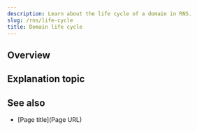 ```yaml
---
description: Learn about the life cycle of a domain in RNS.
slug: /rns/life-cycle
title: Domain life cycle
---
```


## Overview

<!-- Summarize what this explanation is about. -->

## Explanation topic

<!-- Write one or two paragraphs about the main idea of the topic, as a summary. Add diagrams if necessary. Keep adding more sections to describe all elements of the topic until you've completed the article. -->

## See also

<!-- An optional section that can contain links to other content that the user
can read to reinforce the understanding of the information covered
in this topic. -->

* [Page title](Page URL)
  